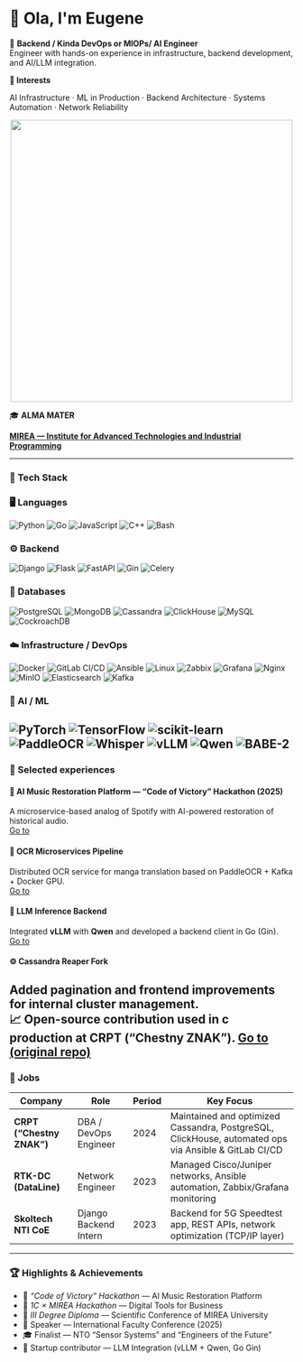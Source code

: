 # 👋 Ola, I'm Eugene


🎯 **Backend / Kinda DevOps or MlOPs/ AI Engineer**  
Engineer with hands-on experience in infrastructure, backend development, and AI/LLM integration. 

**🧠 Interests**

AI Infrastructure · ML in Production · Backend Architecture · Systems Automation · Network Reliability

<div id="header" align="center">
  <img src="https://media1.tenor.com/m/h8Irme52Z7UAAAAd/ok-throw-me-some-numbers-steve-rambo.gif" width="500"/>
</div>

🎓 **ALMA MATER**   

[**MIREA — Institute for Advanced Technologies and Industrial Programming**](https://www.mirea.ru/education/the-institutes-and-faculties/institut-perspektivnykh-tekhnologiy-i-industrialnogo-programmirovaniya/about-the-institute/)

---

### 🧰 Tech Stack

### 🖥️ Languages  
![Python](https://img.shields.io/badge/Python-3776AB?style=for-the-badge&logo=python&logoColor=white)
![Go](https://img.shields.io/badge/Go-00ADD8?style=for-the-badge&logo=go&logoColor=white)
![JavaScript](https://img.shields.io/badge/JavaScript-F7DF1E?style=for-the-badge&logo=javascript&logoColor=black)
![C++](https://img.shields.io/badge/C++-00599C?style=for-the-badge&logo=cplusplus&logoColor=white)
![Bash](https://img.shields.io/badge/Bash-121011?style=for-the-badge&logo=gnubash&logoColor=white)

### ⚙️ Backend  
![Django](https://img.shields.io/badge/Django-092E20?style=for-the-badge&logo=django&logoColor=white)
![Flask](https://img.shields.io/badge/Flask-000000?style=for-the-badge&logo=flask&logoColor=white)
![FastAPI](https://img.shields.io/badge/FastAPI-009688?style=for-the-badge&logo=fastapi&logoColor=white)
![Gin](https://img.shields.io/badge/Gin%20(Golang)-00ADD8?style=for-the-badge&logo=go&logoColor=white)
![Celery](https://img.shields.io/badge/Celery-37814A?style=for-the-badge&logo=celery&logoColor=white)

### 🧱 Databases  
![PostgreSQL](https://img.shields.io/badge/PostgreSQL-336791?style=for-the-badge&logo=postgresql&logoColor=white)
![MongoDB](https://img.shields.io/badge/MongoDB-47A248?style=for-the-badge&logo=mongodb&logoColor=white)
![Cassandra](https://img.shields.io/badge/Cassandra-1287B1?style=for-the-badge&logo=apachecassandra&logoColor=white)
![ClickHouse](https://img.shields.io/badge/ClickHouse-FFCC01?style=for-the-badge&logo=clickhouse&logoColor=black)
![MySQL](https://img.shields.io/badge/MySQL-4479A1?style=for-the-badge&logo=mysql&logoColor=white)
![CockroachDB](https://img.shields.io/badge/CockroachDB-6933FF?style=for-the-badge&logo=cockroachlabs&logoColor=white)

### ☁️ Infrastructure / DevOps  
![Docker](https://img.shields.io/badge/Docker-2496ED?style=for-the-badge&logo=docker&logoColor=white)
![GitLab CI/CD](https://img.shields.io/badge/GitLab%20CI/CD-FC6D26?style=for-the-badge&logo=gitlab&logoColor=white)
![Ansible](https://img.shields.io/badge/Ansible-EE0000?style=for-the-badge&logo=ansible&logoColor=white)
![Linux](https://img.shields.io/badge/Linux-FCC624?style=for-the-badge&logo=linux&logoColor=black)
![Zabbix](https://img.shields.io/badge/Zabbix-FF0000?style=for-the-badge&logo=zabbix&logoColor=white)
![Grafana](https://img.shields.io/badge/Grafana-F46800?style=for-the-badge&logo=grafana&logoColor=white)
![Nginx](https://img.shields.io/badge/Nginx-009639?style=for-the-badge&logo=nginx&logoColor=white)
![MinIO](https://img.shields.io/badge/MinIO-C72E49?style=for-the-badge&logo=minio&logoColor=white)
![Elasticsearch](https://img.shields.io/badge/Elasticsearch-005571?style=for-the-badge&logo=elasticsearch&logoColor=white)
![Kafka](https://img.shields.io/badge/Kafka-231F20?style=for-the-badge&logo=apachekafka&logoColor=white)

### 🤖 AI / ML  
![PyTorch](https://img.shields.io/badge/PyTorch-EE4C2C?style=for-the-badge&logo=pytorch&logoColor=white)
![TensorFlow](https://img.shields.io/badge/TensorFlow-FF6F00?style=for-the-badge&logo=tensorflow&logoColor=white)
![scikit-learn](https://img.shields.io/badge/scikit--learn-F7931E?style=for-the-badge&logo=scikitlearn&logoColor=white)
![PaddleOCR](https://img.shields.io/badge/PaddleOCR-0078D7?style=for-the-badge&logo=paddlepaddle&logoColor=white)
![Whisper](https://img.shields.io/badge/Whisper-1C1C1C?style=for-the-badge&logo=openai&logoColor=white)
![vLLM](https://img.shields.io/badge/vLLM-6C63FF?style=for-the-badge&logo=openai&logoColor=white)
![Qwen](https://img.shields.io/badge/Qwen-A100FF?style=for-the-badge&logo=alibabacloud&logoColor=white)
![BABE-2](https://img.shields.io/badge/BABE--2-000000?style=for-the-badge&logoColor=white)
---

### 🚀 Selected experiences

#### 🎵 **AI Music Restoration Platform — “Code of Victory” Hackathon (2025)**
A microservice-based analog of Spotify with AI-powered restoration of historical audio.  
[Go to](https://github.com/SKUFF-CULTURE/VOV_backend)


#### 📰 **OCR Microservices Pipeline**
Distributed OCR service for manga translation based on PaddleOCR + Kafka + Docker GPU.  
[Go to](https://github.com/Smradniki/ManGo-processorsAll)

#### 💬 **LLM Inference Backend**
Integrated **vLLM** with **Qwen** and developed a backend client in Go (Gin).  
[Go to](https://github.com/About-to-break/vLLM)

#### ⚙️ **Cassandra Reaper Fork**
Added pagination and frontend improvements for internal cluster management.  
📈 Open-source contribution used in c production at CRPT (“Chestny ZNAK”).
[Go to (original repo) ](https://github.com/thelastpickle/cassandra-reaper)
---

### 🧩 Jobs

| Company | Role | Period | Key Focus |
|----------|------|--------|-----------|
| **CRPT (“Chestny ZNAK”)** | DBA / DevOps Engineer | 2024 | Maintained and optimized Cassandra, PostgreSQL, ClickHouse, automated ops via Ansible & GitLab CI/CD |
| **RTK-DC (DataLine)** | Network Engineer | 2023 | Managed Cisco/Juniper networks, Ansible automation, Zabbix/Grafana monitoring |
| **Skoltech NTI CoE** | Django Backend Intern | 2023 | Backend for 5G Speedtest app, REST APIs, network optimization (TCP/IP layer) |

---

### 🏆 Highlights & Achievements

- 🥇 *“Code of Victory” Hackathon* — AI Music Restoration Platform  
- 🥈 *1C × MIREA Hackathon* — Digital Tools for Business  
- 🧠 *III Degree Diploma* — Scientific Conference of MIREA University  
- 📖 Speaker — International Faculty Conference (2025)  
- 🎓 Finalist — NTO “Sensor Systems” and “Engineers of the Future”  
- 🤝 Startup contributor — LLM Integration (vLLM + Qwen, Go Gin)







